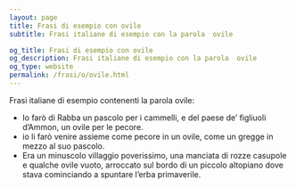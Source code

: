 ```yaml
---
layout: page
title: Frasi di esempio con ovile 
subtitle: Frasi italiane di esempio con la parola  ovile

og_title: Frasi di esempio con ovile 
og_description: Frasi italiane di esempio con la parola  ovile
og_type: website
permalink: /frasi/o/ovile.html
---
```


Frasi italiane di esempio contenenti la parola ovile:


- Io farò di Rabba un pascolo per i cammelli, e del paese de’ figliuoli d’Ammon, un ovile per le pecore.
- io li farò venire assieme come pecore in un ovile, come un gregge in mezzo al suo pascolo.
- Era un minuscolo villaggio poverissimo, una manciata di rozze casupole e qualche ovile vuoto, arroccato sul bordo di un piccolo altopiano dove stava cominciando a spuntare l’erba primaverile.
